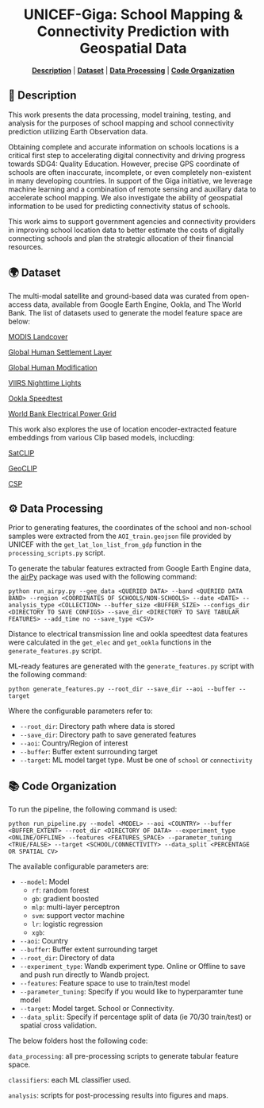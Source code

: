 <div align="center">

# UNICEF-Giga: School Mapping & Connectivity Prediction with Geospatial Data

<p>
<b><a href="#-description">Description</a></b>
|
<b><a href="#-dataset">Dataset</a></b>
|
<b><a href="#-data-processing">Data Processing</a></b>
|
<b><a href="#-code-organization">Code Organization</a></b>
</p>

</div>

## 📄 Description
This work presents the data processing, model training, testing, and analysis for the purposes of school mapping and school connectivity prediction utilizing Earth Observation data. 

Obtaining complete and accurate information on schools locations is a critical first step to accelerating digital connectivity and driving progress towards SDG4: Quality Education. However, precise GPS coordinate of schools are often inaccurate, incomplete, or even completely non-existent in many developing countries.  In support of the Giga initiative, we leverage machine learning and a combination of remote sensing and auxillary data to accelerate school mapping. We also investigate the ability of geospatial information to be used for predicting connectivity status of schools.

This work aims to support government agencies and connectivity providers in improving school location data to better estimate the costs of digitally connecting schools and plan the strategic allocation of their financial resources.

<p>

## 🌍 Dataset
The multi-modal satellite and ground-based data was curated from open-access data, available from Google Earth Engine, Ookla, and The World Bank. The list of datasets used to generate the model feature space are below:

[MODIS Landcover](https://developers.google.com/earth-engine/datasets/catalog/MODIS_061_MCD12Q1)

[Global Human Settlement Layer](https://developers.google.com/earth-engine/datasets/catalog/JRC_GHSL_P2023A_GHS_BUILT_C)

[Global Human Modification](https://developers.google.com/earth-engine/datasets/catalog/CSP_HM_GlobalHumanModification)

[VIIRS Nighttime Lights](https://developers.google.com/earth-engine/datasets/catalog/NOAA_VIIRS_DNB_MONTHLY_V1_VCMCFG)

[Ookla Speedtest](https://www.ookla.com/ookla-for-good/open-data)

[World Bank Electrical Power Grid](https://energydata.info/dataset/derived-map-global-electricity-transmission-and-distribution-lines)

This work also explores the use of location encoder-extracted feature embeddings from various Clip based models, inclucding:

[SatCLIP](https://arxiv.org/abs/2311.17179)

[GeoCLIP](https://arxiv.org/abs/2309.16020)

[CSP](https://arxiv.org/abs/2305.01118)

## ⚙️ Data Processing
Prior to generating features, the coordinates of the school and non-school samples were extracted from the `AOI_train.geojson` file provided by UNICEF with the `get_lat_lon_list_from_gdp` function in the `processing_scripts.py` script.

To generate the tabular features extracted from Google Earth Engine data, the [airPy](https://github.com/kelsdoerksen/airPy) package was used with the following command: 
```
python run_airpy.py --gee_data <QUERIED DATA> --band <QUERIED DATA BAND> --region <COORDINATES OF SCHOOLS/NON-SCHOOLS> --date <DATE> --analysis_type <COLLECTION> --buffer_size <BUFFER_SIZE> --configs_dir <DIRECTORY TO SAVE CONFIGS> --save_dir <DIRECTORY TO SAVE TABULAR FEATURES> --add_time no --save_type <CSV>
```

Distance to electrical transmission line and ookla speedtest data features were calculated in the `get_elec` and `get_ookla` functions in the `generate_features.py` script.

ML-ready features are generated with the `generate_features.py` script with the following command:
```
python generate_features.py --root_dir --save_dir --aoi --buffer --target
```
Where the configurable parameters refer to:
* `--root_dir`: Directory path where data is stored
* `--save_dir`: Directory path to save generated features
* `--aoi`: Country/Region of interest
* `--buffer`: Buffer extent surrounding target
* `--target`: ML model target type. Must be one of `school` or `connectivity`

## 📚 Code Organization
To run the pipeline, the following command is used:
```
python run_pipeline.py --model <MODEL> --aoi <COUNTRY> --buffer <BUFFER_EXTENT> --root_dir <DIRECTORY OF DATA> --experiment_type <ONLINE/OFFLINE> --features <FEATURES_SPACE> --parameter_tuning <TRUE/FALSE> --target <SCHOOL/CONNECTIVITY> --data_split <PERCENTAGE OR SPATIAL CV>
```
The available configurable parameters are:
* `--model`: Model
    *   `rf`: random forest
    *   `gb`: gradient boosted
    *   `mlp`: multi-layer perceptron
    *   `svm`: support vector machine
    *   `lr`: logistic regression
    *   `xgb`: 
* `--aoi`: Country
* `--buffer`: Buffer extent surrounding target
* `--root_dir`: Directory of data
* `--experiment_type`: Wandb experiment type. Online or Offline to save and push run directly to Wandb project.
* `--features`: Feature space to use to train/test model
* `--parameter_tuning`: Specify if you would like to hyperparamter tune model
* `--target`: Model target. School or Connectivity.
* `--data_split`: Specify if percentage split of data (ie 70/30 train/test) or spatial cross validation.

The below folders host the following code:

`data_processing`: all pre-processing scripts to generate tabular feature space.

`classifiers`: each ML classifier used.

`analysis`: scripts for post-processing results into figures and maps.

